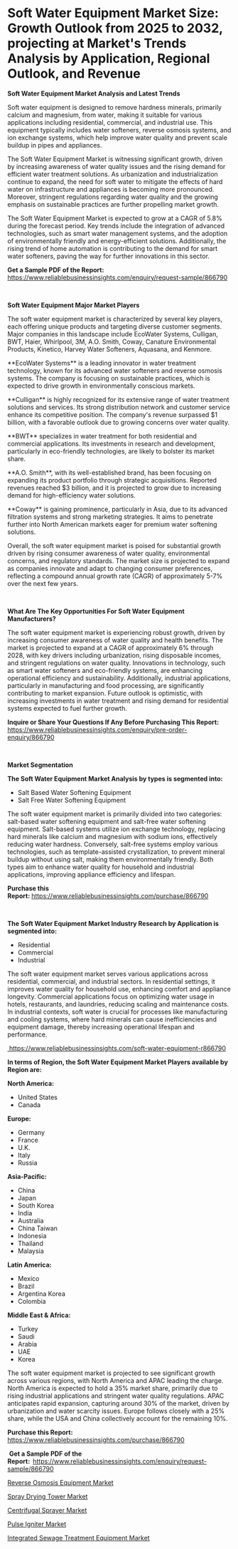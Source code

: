 <p><h1>Soft Water Equipment Market Size: Growth Outlook from 2025 to 2032, projecting at Market's Trends Analysis by Application, Regional Outlook, and Revenue</h1></p><p><strong>Soft Water Equipment Market Analysis and Latest Trends</strong></p>
<p><p>Soft water equipment is designed to remove hardness minerals, primarily calcium and magnesium, from water, making it suitable for various applications including residential, commercial, and industrial use. This equipment typically includes water softeners, reverse osmosis systems, and ion exchange systems, which help improve water quality and prevent scale buildup in pipes and appliances.</p><p>The Soft Water Equipment Market is witnessing significant growth, driven by increasing awareness of water quality issues and the rising demand for efficient water treatment solutions. As urbanization and industrialization continue to expand, the need for soft water to mitigate the effects of hard water on infrastructure and appliances is becoming more pronounced. Moreover, stringent regulations regarding water quality and the growing emphasis on sustainable practices are further propelling market growth.</p><p>The Soft Water Equipment Market is expected to grow at a CAGR of 5.8% during the forecast period. Key trends include the integration of advanced technologies, such as smart water management systems, and the adoption of environmentally friendly and energy-efficient solutions. Additionally, the rising trend of home automation is contributing to the demand for smart water softeners, paving the way for further innovations in this sector.</p></p>
<p><strong>Get a Sample PDF of the Report:&nbsp;</strong> <a href="https://www.reliablebusinessinsights.com/enquiry/request-sample/866790?utm_campaign=100&utm_medium=2&utm_source=Github&utm_content=ia&utm_term=19022025&utm_id=soft-water-equipment">https://www.reliablebusinessinsights.com/enquiry/request-sample/866790</a></p>
<p>&nbsp;</p>
<p><strong>Soft Water Equipment Major Market Players</strong></p>
<p><p>The soft water equipment market is characterized by several key players, each offering unique products and targeting diverse customer segments. Major companies in this landscape include EcoWater Systems, Culligan, BWT, Haier, Whirlpool, 3M, A.O. Smith, Coway, Canature Environmental Products, Kinetico, Harvey Water Softeners, Aquasana, and Kenmore.</p><p>**EcoWater Systems** is a leading innovator in water treatment technology, known for its advanced water softeners and reverse osmosis systems. The company is focusing on sustainable practices, which is expected to drive growth in environmentally conscious markets. </p><p>**Culligan** is highly recognized for its extensive range of water treatment solutions and services. Its strong distribution network and customer service enhance its competitive position. The company's revenue surpassed $1 billion, with a favorable outlook due to growing concerns over water quality.</p><p>**BWT** specializes in water treatment for both residential and commercial applications. Its investments in research and development, particularly in eco-friendly technologies, are likely to bolster its market share.</p><p>**A.O. Smith**, with its well-established brand, has been focusing on expanding its product portfolio through strategic acquisitions. Reported revenues reached $3 billion, and it is projected to grow due to increasing demand for high-efficiency water solutions.</p><p>**Coway** is gaining prominence, particularly in Asia, due to its advanced filtration systems and strong marketing strategies. It aims to penetrate further into North American markets eager for premium water softening solutions.</p><p>Overall, the soft water equipment market is poised for substantial growth driven by rising consumer awareness of water quality, environmental concerns, and regulatory standards. The market size is projected to expand as companies innovate and adapt to changing consumer preferences, reflecting a compound annual growth rate (CAGR) of approximately 5-7% over the next few years.</p></p>
<p>&nbsp;</p>
<p><strong>What Are The Key Opportunities For Soft Water Equipment Manufacturers?</strong></p>
<p><p>The soft water equipment market is experiencing robust growth, driven by increasing consumer awareness of water quality and health benefits. The market is projected to expand at a CAGR of approximately 6% through 2028, with key drivers including urbanization, rising disposable incomes, and stringent regulations on water quality. Innovations in technology, such as smart water softeners and eco-friendly systems, are enhancing operational efficiency and sustainability. Additionally, industrial applications, particularly in manufacturing and food processing, are significantly contributing to market expansion. Future outlook is optimistic, with increasing investments in water treatment and rising demand for residential systems expected to fuel further growth.</p></p>
<p><strong>Inquire or Share Your Questions If Any Before Purchasing This Report:</strong> <a href="https://www.reliablebusinessinsights.com/enquiry/pre-order-enquiry/866790?utm_campaign=100&utm_medium=2&utm_source=Github&utm_content=ia&utm_term=19022025&utm_id=soft-water-equipment">https://www.reliablebusinessinsights.com/enquiry/pre-order-enquiry/866790</a></p>
<p>&nbsp;</p>
<p><strong>Market Segmentation</strong></p>
<p><strong>The Soft Water Equipment Market Analysis by types is segmented into:</strong></p>
<p><ul><li>Salt Based Water Softening Equipment</li><li>Salt Free Water Softening Equipment</li></ul></p>
<p><p>The soft water equipment market is primarily divided into two categories: salt-based water softening equipment and salt-free water softening equipment. Salt-based systems utilize ion exchange technology, replacing hard minerals like calcium and magnesium with sodium ions, effectively reducing water hardness. Conversely, salt-free systems employ various technologies, such as template-assisted crystallization, to prevent mineral buildup without using salt, making them environmentally friendly. Both types aim to enhance water quality for household and industrial applications, improving appliance efficiency and lifespan.</p></p>
<p><strong>Purchase this Report:&nbsp;</strong><a href="https://www.reliablebusinessinsights.com/purchase/866790?utm_campaign=100&utm_medium=2&utm_source=Github&utm_content=ia&utm_term=19022025&utm_id=soft-water-equipment">https://www.reliablebusinessinsights.com/purchase/866790</a></p>
<p>&nbsp;</p>
<p><strong>The Soft Water Equipment Market Industry Research by Application is segmented into:</strong></p>
<p><ul><li>Residential</li><li>Commercial</li><li>Industrial</li></ul></p>
<p><p>The soft water equipment market serves various applications across residential, commercial, and industrial sectors. In residential settings, it improves water quality for household use, enhancing comfort and appliance longevity. Commercial applications focus on optimizing water usage in hotels, restaurants, and laundries, reducing scaling and maintenance costs. In industrial contexts, soft water is crucial for processes like manufacturing and cooling systems, where hard minerals can cause inefficiencies and equipment damage, thereby increasing operational lifespan and performance.</p></p>
<p><a href="https://www.reliablebusinessinsights.com/soft-water-equipment-r866790?utm_campaign=100&utm_medium=2&utm_source=Github&utm_content=ia&utm_term=19022025&utm_id=soft-water-equipment">&nbsp;https://www.reliablebusinessinsights.com/soft-water-equipment-r866790</a></p>
<p><strong>In terms of Region, the Soft Water Equipment Market Players available by Region are:</strong></p>
<p>
    <p> <strong> North America: </strong>
        <ul>
            <li>United States</li>
            <li>Canada</li>
        </ul>
        </p> 
    <p> <strong> Europe: </strong>
        <ul>
            <li>Germany</li>
            <li>France</li>
            <li>U.K.</li>
            <li>Italy</li>
            <li>Russia</li>
        </ul>
        </p> 
    <p> <strong> Asia-Pacific: </strong>
        <ul>
            <li>China</li>
            <li>Japan</li>
            <li>South Korea</li>
            <li>India</li>
            <li>Australia</li>
            <li>China Taiwan</li>
            <li>Indonesia</li>
            <li>Thailand</li>
            <li>Malaysia</li>
        </ul>
        </p> 
    <p> <strong> Latin America: </strong>
        <ul>
            <li>Mexico</li>
            <li>Brazil</li>
            <li>Argentina Korea</li>
            <li>Colombia</li>
        </ul>
        </p> 
    <p> <strong> Middle East & Africa: </strong>
        <ul>
            <li>Turkey</li>
            <li>Saudi</li>
            <li>Arabia</li>
            <li>UAE</li>
            <li>Korea</li>
        </ul>
    </p>
    </p>
<p><p>The soft water equipment market is projected to see significant growth across various regions, with North America and APAC leading the charge. North America is expected to hold a 35% market share, primarily due to rising industrial applications and stringent water quality regulations. APAC anticipates rapid expansion, capturing around 30% of the market, driven by urbanization and water scarcity issues. Europe follows closely with a 25% share, while the USA and China collectively account for the remaining 10%.</p></p>
<p><strong>Purchase this Report: </strong><a href="https://www.reliablebusinessinsights.com/purchase/866790?utm_campaign=100&utm_medium=2&utm_source=Github&utm_content=ia&utm_term=19022025&utm_id=soft-water-equipment">https://www.reliablebusinessinsights.com/purchase/866790</a></p>
<p>&nbsp;<strong>Get a Sample PDF of the Report:&nbsp;&nbsp;</strong><a href="https://www.reliablebusinessinsights.com/enquiry/request-sample/866790?utm_campaign=100&utm_medium=2&utm_source=Github&utm_content=ia&utm_term=19022025&utm_id=soft-water-equipment">https://www.reliablebusinessinsights.com/enquiry/request-sample/866790</a></p>
<p><strong></strong></p>
<p><p><a href="https://github.com/lefiobakali/Market-Research-Report-List-1/blob/main/reverse-osmosis-equipment-market.md?utm_campaign=100&utm_medium=2&utm_source=Github&utm_content=ia&utm_term=19022025&utm_id=soft-water-equipment">Reverse Osmosis Equipment Market</a></p><p><a href="https://github.com/mqhayigurbaj/Market-Research-Report-List-1/blob/main/spray-drying-tower-market.md?utm_campaign=100&utm_medium=2&utm_source=Github&utm_content=ia&utm_term=19022025&utm_id=soft-water-equipment">Spray Drying Tower Market</a></p><p><a href="https://github.com/stickkinkel/Market-Research-Report-List-1/blob/main/centrifugal-sprayer-market.md?utm_campaign=100&utm_medium=2&utm_source=Github&utm_content=ia&utm_term=19022025&utm_id=soft-water-equipment">Centrifugal Sprayer Market</a></p><p><a href="https://github.com/xalatieusope/Market-Research-Report-List-1/blob/main/pulse-igniter-market.md?utm_campaign=100&utm_medium=2&utm_source=Github&utm_content=ia&utm_term=19022025&utm_id=soft-water-equipment">Pulse Igniter Market</a></p><p><a href="https://github.com/kaloyhboosh/Market-Research-Report-List-1/blob/main/integrated-sewage-treatment-equipment-market.md?utm_campaign=100&utm_medium=2&utm_source=Github&utm_content=ia&utm_term=19022025&utm_id=soft-water-equipment">Integrated Sewage Treatment Equipment Market</a></p></p>
